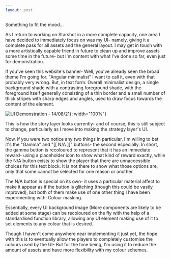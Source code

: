 ```yaml
---
layout: post
---
```

Something to fit the mood...

As I return to working on <ss>Starshot</ss> in a more complete capacity, one area I have decided to immediately focus on was my UI- namely, giving it a complete pass for all assets and the general layout. I may get in touch with a more artistically capable friend in future to clean up and improve assets some time in the future- but I'm content with what I've done so far, even just for demonstration.

If you've seen this website's banner- Well, you've already seen the broad theme I'm going for. "Angular minimalist" I want to call it, even with that probably very wrong. But, in text form: Overall minimalist design, a single background shade with a contrasting foreground shade, with the foreground itself generally consisting of a thin border and a small number of thick stripes with sharp edges and angles, used to draw focus towards the content of the element.

![UI Demonstration - 14/08/21](https://xavierhtech.github.io/Starshot/media/blog/UIdemo.png){: width="100%"}

This is how the story layer looks currently- and of course, this is still subject to change, particularly as I move into making the strategy layer's UI.

Now, if you were two notice any two things in particular, I'm willing to bet it's the "Gamma" and "[[ N/A ]]"
 buttons- the second especially. In short, the gamma button is recoloured to represent that it has an 
immediate reward- using a placeholder icon to show what kind of reward exactly, while the N/A button exists 
to show the player that there are <f>unnaccessible choices</f> for this text block. It is not there to show what those options are, only that some cannot be selected for one reason or another.

The N/A button is special on its own- it uses a particular material affect to make it appear as if the button is glitching (though this could be vastly improved), but both of them make use of one other thing I have been experimenting with: Colour masking.

Essentially, every UI background image (More components are likely to be added at some stage) can be recoloured on the fly with the help of a standardised function library, allowing any UI element making use of it to set elements to any colour that is desired.

Though I haven't come anywhere near implementing it just yet, the hope with this is to eventually allow the players to completely customise the colours used by the UI- But for the time being, I'm using it to reduce the amount of assets and have more flexibility with my colour schemes.